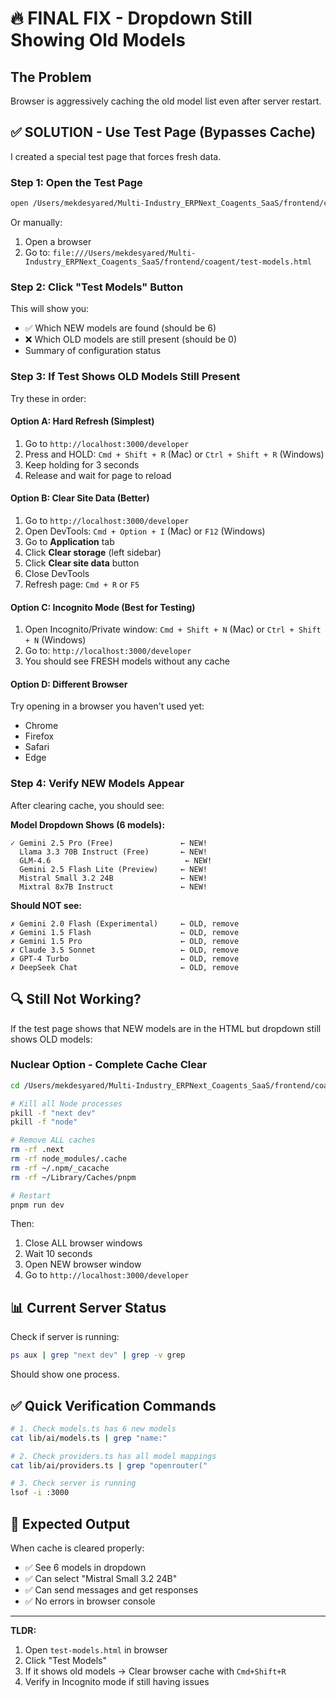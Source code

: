 # 🔥 FINAL FIX - Dropdown Still Showing Old Models

## The Problem
Browser is aggressively caching the old model list even after server restart.

## ✅ SOLUTION - Use Test Page (Bypasses Cache)

I created a special test page that forces fresh data.

### Step 1: Open the Test Page
```bash
open /Users/mekdesyared/Multi-Industry_ERPNext_Coagents_SaaS/frontend/coagent/test-models.html
```

Or manually:
1. Open a browser
2. Go to: `file:///Users/mekdesyared/Multi-Industry_ERPNext_Coagents_SaaS/frontend/coagent/test-models.html`

### Step 2: Click "Test Models" Button

This will show you:
- ✅ Which NEW models are found (should be 6)
- ❌ Which OLD models are still present (should be 0)
- Summary of configuration status

### Step 3: If Test Shows OLD Models Still Present

Try these in order:

#### Option A: Hard Refresh (Simplest)
1. Go to `http://localhost:3000/developer`
2. Press and HOLD: `Cmd + Shift + R` (Mac) or `Ctrl + Shift + R` (Windows)
3. Keep holding for 3 seconds
4. Release and wait for page to reload

#### Option B: Clear Site Data (Better)
1. Go to `http://localhost:3000/developer`
2. Open DevTools: `Cmd + Option + I` (Mac) or `F12` (Windows)
3. Go to **Application** tab
4. Click **Clear storage** (left sidebar)
5. Click **Clear site data** button
6. Close DevTools
7. Refresh page: `Cmd + R` or `F5`

#### Option C: Incognito Mode (Best for Testing)
1. Open Incognito/Private window: `Cmd + Shift + N` (Mac) or `Ctrl + Shift + N` (Windows)
2. Go to: `http://localhost:3000/developer`
3. You should see FRESH models without any cache

#### Option D: Different Browser
Try opening in a browser you haven't used yet:
- Chrome
- Firefox
- Safari
- Edge

### Step 4: Verify NEW Models Appear

After clearing cache, you should see:

**Model Dropdown Shows (6 models):**
```
✓ Gemini 2.5 Pro (Free)               ← NEW!
  Llama 3.3 70B Instruct (Free)       ← NEW!
  GLM-4.6                              ← NEW!
  Gemini 2.5 Flash Lite (Preview)     ← NEW!
  Mistral Small 3.2 24B               ← NEW!
  Mixtral 8x7B Instruct               ← NEW!
```

**Should NOT see:**
```
✗ Gemini 2.0 Flash (Experimental)     ← OLD, remove
✗ Gemini 1.5 Flash                    ← OLD, remove
✗ Gemini 1.5 Pro                      ← OLD, remove
✗ Claude 3.5 Sonnet                   ← OLD, remove
✗ GPT-4 Turbo                         ← OLD, remove
✗ DeepSeek Chat                       ← OLD, remove
```

## 🔍 Still Not Working?

If the test page shows that NEW models are in the HTML but dropdown still shows OLD models:

### Nuclear Option - Complete Cache Clear

```bash
cd /Users/mekdesyared/Multi-Industry_ERPNext_Coagents_SaaS/frontend/coagent

# Kill all Node processes
pkill -f "next dev"
pkill -f "node"

# Remove ALL caches
rm -rf .next
rm -rf node_modules/.cache
rm -rf ~/.npm/_cacache
rm -rf ~/Library/Caches/pnpm

# Restart
pnpm run dev
```

Then:
1. Close ALL browser windows
2. Wait 10 seconds
3. Open NEW browser window
4. Go to `http://localhost:3000/developer`

## 📊 Current Server Status

Check if server is running:
```bash
ps aux | grep "next dev" | grep -v grep
```

Should show one process.

## ✅ Quick Verification Commands

```bash
# 1. Check models.ts has 6 new models
cat lib/ai/models.ts | grep "name:"

# 2. Check providers.ts has all model mappings  
cat lib/ai/providers.ts | grep "openrouter("

# 3. Check server is running
lsof -i :3000
```

## 🎯 Expected Output

When cache is cleared properly:
- ✅ See 6 models in dropdown
- ✅ Can select "Mistral Small 3.2 24B"
- ✅ Can send messages and get responses
- ✅ No errors in browser console

---

**TLDR:**
1. Open `test-models.html` in browser
2. Click "Test Models"
3. If it shows old models → Clear browser cache with `Cmd+Shift+R`
4. Verify in Incognito mode if still having issues
